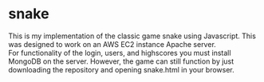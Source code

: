 # snake
This is my implementation of the classic game snake using Javascript.  This was designed to work on an AWS EC2 instance Apache server.  
For functionality of the login, users, and highscores you must install MongoDB on the server.
However, the game can still function by just downloading the repository and opening snake.html in your browser.
